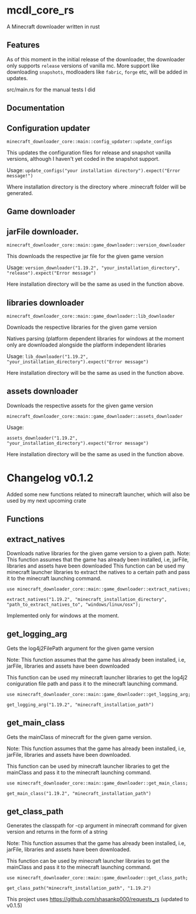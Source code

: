 # mcdl_core_rs
A Minecraft downloader written in rust


## Features 

As of this moment in the initial release of the downloader, the downloader only supports ```release``` versions of vanilla mc. More support like downloading ```snapshots```, modloaders like ```fabric```, ```forge``` etc, will be added in updates.

src/main.rs for the manual tests I did

## Documentation

## Configuration updater

```minecraft_downloader_core::main::config_updater::update_configs```

This updates the configuration files for release and snapshot vanilla versions, although I haven't yet coded in the snapshot support.

Usage: 
``` update_configs("your installation directory").expect("Error message!") ``` 

Where installation directory is the directory where .minecraft folder will be generated.

## Game downloader

## jarFile downloader.

```minecraft_downloader_core::main::game_downloader::version_downloader```

This downloads the respective jar file for the given game version 

Usage: 
```version_downloader("1.19.2", "your_installation_directory", "release").expect("Error message")```

Here installation directory will be the same as used in the function above.

## libraries downloader

```minecraft_downloader_core::main::game_downloader::lib_downloader```

Downloads the respective libraries for the given game version

Natives parsing (platform dependent libraries for windows at the moment only are downloaded alongside the platform independent libraries

Usage:
```lib_downloader("1.19.2", "your_installation_directory").expect("Error message")```

Here installation directory will be the same as used in the function above.

## assets downloader

Downloads the respective assets for the given game version

```minecraft_downloader_core::main::game_downloader::assets_downloader```

Usage: 

```assets_downloader("1.19.2", "your_installation_directory").expect("Error message")```

Here installation directory will be the same as used in the function above.


# Changelog v0.1.2

Added some new functions related to minecraft launcher, which will also be used by my next upcoming crate

## Functions

## extract_natives

Downloads native libraries for the given game version to a given path.
Note: This function assumes that the game has already been installed, i.e, jarFile, libraries and assets have been downloaded
This function can be used my minecraft launcher libraries to extract the natives to a certain path and pass it to the minecraft launching command.

```use minecraft_downloader_core::main::game_downloader::extract_natives;```
 
```extract_natives("1.19.2", "minecraft_installation_directory", "path_to_extract_natives_to", "windows/linux/osx");```

Implemented only for windows at the moment.

## get_logging_arg

Gets the log4j2FilePath argument for the given game version

Note: This function assumes that the game has already been installed, i.e, jarFile, libraries and assets have been downloaded

This function can be used my minecraft launcher libraries to get the log4j2 coniguration file path and pass it to the minecraft launching command.

```use minecraft_downloader_core::main::game_downloader::get_logging_arg;```

```get_logging_arg("1.19.2", "minecraft_installation_path")```

## get_main_class

Gets the mainClass of minecraft for the given game version.

Note: This function assumes that the game has already been installed, i.e, jarFile, libraries and assets have been downloaded.

This function can be used by minecraft launcher libraries to get the mainClass and pass it to the minecraft launching command.

```use minecraft_downloader_core::main::game_downloader::get_main_class;```

```get_main_class("1.19.2", "minecraft_installation_path")```

## get_class_path

Generates the classpath for -cp argument in minecraft command for given version and returns in the form of a string

Note: This function assumes that the game has already been installed, i.e, jarFile, libraries and assets have been downloaded.

This function can be used by minecraft launcher libraries to get the mainClass and pass it to the minecraft launching command.

```use minecraft_downloader_core::main::game_downloader::get_class_path;```

```get_class_path("minecraft_installation_path", "1.19.2")```

This project uses https://github.com/shasankp000/requests_rs (updated to v0.1.5)
